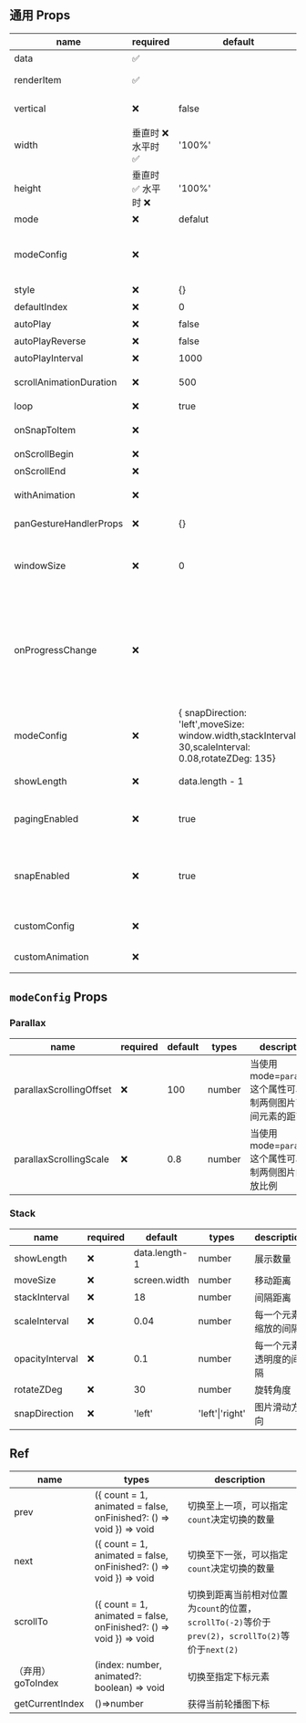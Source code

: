 ## 通用 Props

| name                    | required            | default                                                                                               | types                                                                                                                    | description                                                                                                                  |
| ----------------------- | ------------------- | ----------------------------------------------------------------------------------------------------- | ------------------------------------------------------------------------------------------------------------------------ | ---------------------------------------------------------------------------------------------------------------------------- |
| data                    | ✅                  |                                                                                                       | T[]                                                                                                                      | 即将渲染的数据集合                                                                                                           |
| renderItem              | ✅                  |                                                                                                       | (info: { data: T, index: number, animationValue: SharedValue\<number> }) => React.ReactElement                           | 渲染元素的方法                                                                                                               |
| vertical                | ❌                  | false                                                                                                 | boolean                                                                                                                  | 将元素垂直布局而不是水平                                                                                                     |
| width                   | 垂直时 ❌ 水平时 ✅ | '100%'                                                                                                | number \| undefined                                                                                                      | 指定每一项的宽度                                                                                                             |
| height                  | 垂直时 ✅ 水平时 ❌ | '100%'                                                                                                | number \| undefined                                                                                                      | 指定每一项的高度                                                                                                             |
| mode                    | ❌                  | defalut                                                                                               | 'horizontal-stack'\|'vertical-stack'\|'parallax'                                                                         | 轮播图播放模式                                                                                                               |
| modeConfig              | ❌                  |                                                                                                       |                                                                                                                          | 不同 mode 对应不同配置，详情见下方[modeConfig](#`modeConfig` Props)                                                          |
| style                   | ❌                  | {}                                                                                                    | ViewStyle                                                                                                                | 轮播图容器样式                                                                                                               |
| defaultIndex            | ❌                  | 0                                                                                                     | number                                                                                                                   | 默认 index                                                                                                                   |
| autoPlay                | ❌                  | false                                                                                                 | boolean                                                                                                                  | 是否自动播放                                                                                                                 |
| autoPlayReverse         | ❌                  | false                                                                                                 | boolean                                                                                                                  | 是否倒序自动播放                                                                                                             |
| autoPlayInterval        | ❌                  | 1000                                                                                                  | number                                                                                                                   | 自动播放的间隔                                                                                                               |
| scrollAnimationDuration | ❌                  | 500                                                                                                   | number                                                                                                                   | 滚动动画完成所需的时间                                                                                                       |
| loop                    | ❌                  | true                                                                                                  | boolean                                                                                                                  | 是否循环播放                                                                                                                 |
| onSnapToItem            | ❌                  |                                                                                                       | (index: number) => void                                                                                                  | 切换至另一张轮播图时触发                                                                                                     |
| onScrollBegin           | ❌                  |                                                                                                       | () => void                                                                                                               | 切换动画开始时触发                                                                                                           |
| onScrollEnd             | ❌                  |                                                                                                       | (previous: number, current: number) => void                                                                              | 切换动画结束时触发                                                                                                           |
| withAnimation           | ❌                  |                                                                                                       | {type: 'spring';config: WithSpringConfig;} \| {type: 'timing';config: WithTimingConfig;}                                                                              | 指定滚动时的动画效果                                                                                                         |
| panGestureHandlerProps  | ❌                  | {}                                                                                                    | Omit<Partial\<PanGestureHandlerProps\>,'onHandlerStateChange'>                                                           | PanGestureHandler props                                                                                                      |
| windowSize              | ❌                  | 0                                                                                                     | number                                                                                                                   | 能响应平移手势事件的最大 item 数量，0 表示所有元素都会先响应                                                                 |
| onProgressChange        | ❌                  |                                                                                                       | onProgressChange?: (offsetProgress: number,absoluteProgress: number) => void                                             | 当滚动进度发生变化时触发 `offsetProgress`:总的偏移值 (0 390 780 ...); `absoluteProgress`:转化为 index 的进度变化 (0 1 2 ...) |
| modeConfig              | ❌                  | { snapDirection: 'left',moveSize: window.width,stackInterval: 30,scaleInterval: 0.08,rotateZDeg: 135} | {moveSize?: number;stackInterval?: number;scaleInterval?: number;rotateZDeg?: number;snapDirection?: 'left' \| 'right';} | 堆栈视图的动画样式                                                                                                           |
| showLength              | ❌                  | data.length - 1                                                                                       | number                                                                                                                   | 堆栈视图中展示元素的最大数量                                                                                                 |
| pagingEnabled           | ❌                  | true                                                                                                  | boolean                                                                                                                  | 当值为 true 时，滚动条会停在滚动视图的尺寸的整数倍位置。                                                                     |
| snapEnabled              | ❌                  | true                                                                                                  | boolean                                                                                                                  | 如果启用，松开触摸会滚动到最近的元素，当 pagingEnabled=false 时有效                                                          |
| customConfig            | ❌                  |                                                                                                       | () => {type?: 'negative' \| 'positive';viewCount?: number;}                                                              | 自定义轮播图内部配置                                                                                                         |
| customAnimation         | ❌                  |                                                                                                       | (value: number) => Animated.AnimatedStyleProp<ViewStyle>                                                                 | 自定动画，详情见[自定义动画](./custom-animation.zh-CN.md)                                                                    |

## `modeConfig` Props

### Parallax

| name                    | required | default | types  | description                                                     |
| ----------------------- | -------- | ------- | ------ | --------------------------------------------------------------- |
| parallaxScrollingOffset | ❌       | 100     | number | 当使用 mode=`parallax`,这个属性可以控制两侧图片离中间元素的距离 |
| parallaxScrollingScale  | ❌       | 0.8     | number | 当使用 mode=`parallax`,这个属性可以控制两侧图片的缩放比例       |

### Stack

| name            | required | default       | types           | description            |
| --------------- | -------- | ------------- | --------------- | ---------------------- |
| showLength      | ❌       | data.length-1 | number          | 展示数量               |
| moveSize        | ❌       | screen.width  | number          | 移动距离               |
| stackInterval   | ❌       | 18            | number          | 间隔距离               |
| scaleInterval   | ❌       | 0.04          | number          | 每一个元素缩放的间隔   |
| opacityInterval | ❌       | 0.1           | number          | 每一个元素透明度的间隔 |
| rotateZDeg      | ❌       | 30            | number          | 旋转角度               |
| snapDirection   | ❌       | 'left'        | 'left'\|'right' | 图片滑动方向           |

## Ref

| name              | types                                                              | description                                                                                        |
| ----------------- | ------------------------------------------------------------------ | -------------------------------------------------------------------------------------------------- |
| prev              | ({ count = 1, animated = false, onFinished?: () => void }) => void | 切换至上一项，可以指定`count`决定切换的数量                                                        |
| next              | ({ count = 1, animated = false, onFinished?: () => void }) => void | 切换至下一张，可以指定`count`决定切换的数量                                                        |
| scrollTo          | ({ count = 1, animated = false, onFinished?: () => void }) => void | 切换到距离当前相对位置为`count`的位置，`scrollTo(-2)`等价于`prev(2)`，`scrollTo(2)`等价于`next(2)` |
| （弃用）goToIndex | (index: number, animated?: boolean) => void                        | 切换至指定下标元素                                                                                 |
| getCurrentIndex   | ()=>number                                                         | 获得当前轮播图下标                                                                                 |
